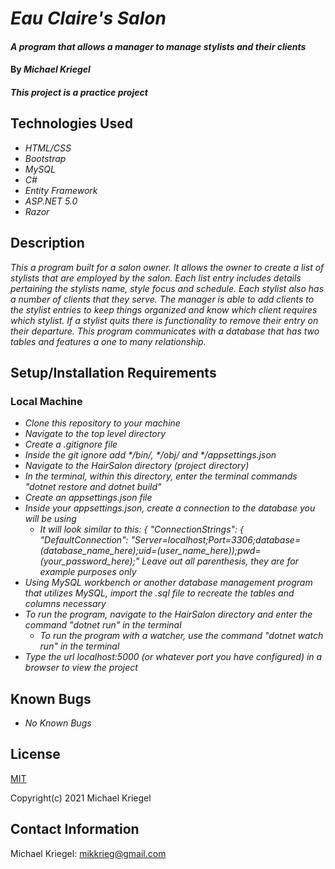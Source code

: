 # _Eau Claire's Salon_

#### _A program that allows a manager to manage stylists and their clients_

#### By _**Michael Kriegel**_

##### This project is a practice project

## Technologies Used

* _HTML/CSS_
* _Bootstrap_
* _MySQL_
* _C#_
* _Entity Framework_
* _ASP.NET 5.0_
* _Razor_

## Description

_This a program built for a salon owner. It allows the owner to create a list of stylists that are employed by the salon. Each list entry includes details pertaining the stylists name, style focus and schedule. Each stylist also has a number of clients that they serve. The manager is able to add clients to the stylist entries to keep things organized and know which client requires which stylist. If a stylist quits there is functionality to remove their entry on their departure. This program communicates with a database that has two tables and features a one to many relationship._

## Setup/Installation Requirements

### Local Machine
* _Clone this repository to your machine_
* _Navigate to the top level directory_
* _Create a .gitignore file_
* _Inside the git ignore add */bin/, */obj/ and */appsettings.json_
* _Navigate to the HairSalon directory (project directory)_
* _In the terminal, within this directory, enter the terminal commands "dotnet restore and dotnet build"_
* _Create an appsettings.json file_
* _Inside your appsettings.json, create a connection to the database you will be using_
  * _It will look similar to this: { "ConnectionStrings": { "DefaultConnection": "Server=localhost;Port=3306;database=(database_name_here);uid=(user_name_here));pwd=(your_password_here);" Leave out all parenthesis, they are for example purposes only_
* _Using MySQL workbench or another database management program that utilizes MySQL, import the .sql file to recreate the tables and columns necessary_
* _To run the program, navigate to the HairSalon directory and enter the command "dotnet run" in the terminal_
  * _To run the program with a watcher, use the command "dotnet watch run" in the terminal_
* _Type the url localhost:5000 (or whatever port you have configured) in a browser to view the project_


## Known Bugs

* _No Known Bugs_

## License

[MIT](https://opensource.org/licenses/MIT)

Copyright(c) 2021 Michael Kriegel

## Contact Information

Michael Kriegel: mikkrieg@gmail.com
